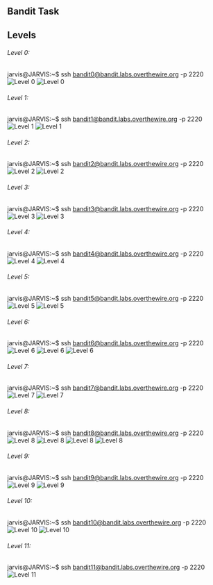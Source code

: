 ## Bandit Task

## Levels

###### Level 0:

jarvis@JARVIS:~$ ssh bandit0@bandit.labs.overthewire.org -p 2220
![Level 0](./assets/level0-1.png)
![Level 0](./assets/level0-2.png)

###### Level 1:

jarvis@JARVIS:~$ ssh bandit1@bandit.labs.overthewire.org -p 2220
![Level 1](./assets/level1-1.png)
![Level 1](./assets/level1-2.png)

###### Level 2:

jarvis@JARVIS:~$ ssh bandit2@bandit.labs.overthewire.org -p 2220
![Level 2](./assets/level2-1.png)
![Level 2](./assets/level2-2.png)

###### Level 3:

jarvis@JARVIS:~$ ssh bandit3@bandit.labs.overthewire.org -p 2220
![Level 3](./assets/level3-1.png)
![Level 3](./assets/level3-2.png)

###### Level 4:

jarvis@JARVIS:~$ ssh bandit4@bandit.labs.overthewire.org -p 2220
![Level 4](./assets/level4-1.png)
![Level 4](./assets/level4-2.png)

###### Level 5:

jarvis@JARVIS:~$ ssh bandit5@bandit.labs.overthewire.org -p 2220
![Level 5](./assets/level5-1.png)
![Level 5](./assets/level5-2.png)

###### Level 6:

jarvis@JARVIS:~$ ssh bandit6@bandit.labs.overthewire.org -p 2220
![Level 6](./assets/level6-1.png)
![Level 6](./assets/level6-2.png)
![Level 6](./assets/level6-3.png)

###### Level 7:

jarvis@JARVIS:~$ ssh bandit7@bandit.labs.overthewire.org -p 2220
![Level 7](./assets/level7-1.png)
![Level 7](./assets/level7-2.png)

###### Level 8:

jarvis@JARVIS:~$ ssh bandit8@bandit.labs.overthewire.org -p 2220
![Level 8](./assets/level8-1.png)
![Level 8](./assets/level8-2.png)
![Level 8](./assets/level8-3.png)
![Level 8](./assets/level8-4.png)

###### Level 9:

jarvis@JARVIS:~$ ssh bandit9@bandit.labs.overthewire.org -p 2220
![Level 9](./assets/level9-1.png)
![Level 9](./assets/level9-2.png)

###### Level 10:

jarvis@JARVIS:~$ ssh bandit10@bandit.labs.overthewire.org -p 2220
![Level 10](./assets/level10-1.png)
![Level 10](./assets/level10-2.png)

###### Level 11:

jarvis@JARVIS:~$ ssh bandit11@bandit.labs.overthewire.org -p 2220
![Level 11](./assets/level11-1.png)
